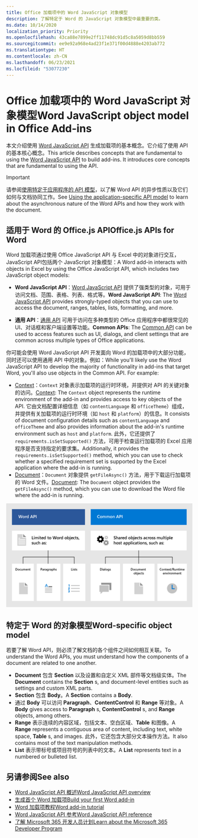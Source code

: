 ```yaml
---
title: Office 加载项中的 Word JavaScript 对象模型
description: 了解特定于 Word 的 JavaScript 对象模型中最重要的类。
ms.date: 10/14/2020
localization_priority: Priority
ms.openlocfilehash: 43ca88e7899e2ff11748dc91d5c8a5059d8bb559
ms.sourcegitcommit: ee9e92a968e4ad23f1e371f00d4888e4203ab772
ms.translationtype: HT
ms.contentlocale: zh-CN
ms.lasthandoff: 06/23/2021
ms.locfileid: "53077230"
---
```

# <a name="word-javascript-object-model-in-office-add-ins"></a><span data-ttu-id="cd5e8-103">Office 加载项中的 Word JavaScript 对象模型</span><span class="sxs-lookup"><span data-stu-id="cd5e8-103">Word JavaScript object model in Office Add-ins</span></span>

<span data-ttu-id="cd5e8-104">本文介绍使用 [Word JavaScript API](../reference/overview/word-add-ins-reference-overview.md) 生成加载项的基本概念。它介绍了使用 API 的基本核心概念。</span><span class="sxs-lookup"><span data-stu-id="cd5e8-104">This article describes concepts that are fundamental to using the [Word JavaScript API](../reference/overview/word-add-ins-reference-overview.md) to build add-ins. It introduces core concepts that are fundamental to using the API.</span></span>

> [!IMPORTANT]
> <span data-ttu-id="cd5e8-105">请参阅[使用特定于应用程序的 API 模型](../develop/application-specific-api-model.md)，以了解 Word API 的异步性质以及它们如何与文档协同工作。</span><span class="sxs-lookup"><span data-stu-id="cd5e8-105">See [Using the application-specific API model](../develop/application-specific-api-model.md) to learn about the asynchronous nature of the Word APIs and how they work with the document.</span></span>

## <a name="officejs-apis-for-word"></a><span data-ttu-id="cd5e8-106">适用于 Word 的 Office.js API</span><span class="sxs-lookup"><span data-stu-id="cd5e8-106">Office.js APIs for Word</span></span>

<span data-ttu-id="cd5e8-107">Word 加载项通过使用 Office JavaScript API 与 Excel 中的对象进行交互，JavaScript API包括两个 JavaScript 对象模型：</span><span class="sxs-lookup"><span data-stu-id="cd5e8-107">A Word add-in interacts with objects in Excel by using the Office JavaScript API, which includes two JavaScript object models:</span></span>

* <span data-ttu-id="cd5e8-108">**Word JavaScript API**：[Word JavaScript API](../reference/overview/word-add-ins-reference-overview.md) 提供了强类型的对象，可用于访问文档、范围、表格、列表、格式等。</span><span class="sxs-lookup"><span data-stu-id="cd5e8-108">**Word JavaScript API**: The [Word JavaScript API](../reference/overview/word-add-ins-reference-overview.md) provides strongly-typed objects that you can use to access the document, ranges, tables, lists, formatting, and more.</span></span>

* <span data-ttu-id="cd5e8-109">**通用 API**：[通用 API](/javascript/api/office) 可用于访问在多种类型的 Office 应用程序中都很常见的 UI、对话框和客户端设置等功能。</span><span class="sxs-lookup"><span data-stu-id="cd5e8-109">**Common APIs**: The [Common API](/javascript/api/office) can be used to access features such as UI, dialogs, and client settings that are common across multiple types of Office applications.</span></span>

<span data-ttu-id="cd5e8-p101">你可能会使用 Word JavaScript API 开发面向 Word 的加载项中的大部分功能，同时还可以使用通用 API 中的对象。例如：</span><span class="sxs-lookup"><span data-stu-id="cd5e8-p101">While you'll likely use the Word JavaScript API to develop the majority of functionality in add-ins that target Word, you'll also use objects in the Common API. For example:</span></span>

* <span data-ttu-id="cd5e8-112">[Context](/javascript/api/office/office.context)：`Context` 对象表示加载项的运行时环境，并提供对 API 的关键对象的访问。</span><span class="sxs-lookup"><span data-stu-id="cd5e8-112">[Context](/javascript/api/office/office.context): The `Context` object represents the runtime environment of the add-in and provides access to key objects of the API.</span></span> <span data-ttu-id="cd5e8-113">它由文档配置详细信息（如 `contentLanguage` 和 `officeTheme`）组成，并提供有关加载项的运行时环境（如 `host` 和 `platform`）的信息。</span><span class="sxs-lookup"><span data-stu-id="cd5e8-113">It consists of document configuration details such as `contentLanguage` and `officeTheme` and also provides information about the add-in's runtime environment such as `host` and `platform`.</span></span> <span data-ttu-id="cd5e8-114">此外，它还提供了 `requirements.isSetSupported()` 方法，可用于检查运行加载项的 Excel 应用程序是否支持指定的要求集。</span><span class="sxs-lookup"><span data-stu-id="cd5e8-114">Additionally, it provides the `requirements.isSetSupported()` method, which you can use to check whether a specified requirement set is supported by the Excel application where the add-in is running.</span></span>
* <span data-ttu-id="cd5e8-115">[Document](/javascript/api/office/office.document)：`Document` 对象提供 `getFileAsync()` 方法，用于下载运行加载项的 Word 文件。</span><span class="sxs-lookup"><span data-stu-id="cd5e8-115">[Document](/javascript/api/office/office.document): The `Document` object provides the `getFileAsync()` method, which you can use to download the Word file where the add-in is running.</span></span>

![Word JS API 和通用 API 之间的差异。](../images/word-js-api-common-api.png)

## <a name="word-specific-object-model"></a><span data-ttu-id="cd5e8-117">特定于 Word 的对象模型</span><span class="sxs-lookup"><span data-stu-id="cd5e8-117">Word-specific object model</span></span>

<span data-ttu-id="cd5e8-118">若要了解 Word API，则必须了解文档的各个组件之间如何相互关联。</span><span class="sxs-lookup"><span data-stu-id="cd5e8-118">To understand the Word APIs, you must understand how the components of a document are related to one another.</span></span>

* <span data-ttu-id="cd5e8-119">**Document** 包含 **Section** 以及设置和自定义 XML 部件等文档级实体。</span><span class="sxs-lookup"><span data-stu-id="cd5e8-119">The **Document** contains the **Section** s, and document-level entities such as settings and custom XML parts.</span></span>
* <span data-ttu-id="cd5e8-120">**Section** 包含 **Body**。</span><span class="sxs-lookup"><span data-stu-id="cd5e8-120">A **Section** contains a **Body**.</span></span>
* <span data-ttu-id="cd5e8-121">通过 **Body** 可以访问 **Paragraph**、**ContentControl** 和 **Range** 等对象。</span><span class="sxs-lookup"><span data-stu-id="cd5e8-121">A **Body** gives access to **Paragraph** s, **ContentControl** s, and **Range** objects, among others.</span></span>
* <span data-ttu-id="cd5e8-122">**Range** 表示连续的内容区域，包括文本、空白区域、**Table** 和图像。</span><span class="sxs-lookup"><span data-stu-id="cd5e8-122">A **Range** represents a contiguous area of content, including text, white space, **Table** s, and images.</span></span> <span data-ttu-id="cd5e8-123">此外，它还包含大部分文本操作方法。</span><span class="sxs-lookup"><span data-stu-id="cd5e8-123">It also contains most of the text manipulation methods.</span></span>
* <span data-ttu-id="cd5e8-124">**List** 表示带标号或项目符号的列表中的文本。</span><span class="sxs-lookup"><span data-stu-id="cd5e8-124">A **List** represents text in a numbered or bulleted list.</span></span>

## <a name="see-also"></a><span data-ttu-id="cd5e8-125">另请参阅</span><span class="sxs-lookup"><span data-stu-id="cd5e8-125">See also</span></span>

- [<span data-ttu-id="cd5e8-126">Word JavaScript API 概述</span><span class="sxs-lookup"><span data-stu-id="cd5e8-126">Word JavaScript API overview</span></span>](../reference/overview/word-add-ins-reference-overview.md)
- [<span data-ttu-id="cd5e8-127">生成首个 Word 加载项</span><span class="sxs-lookup"><span data-stu-id="cd5e8-127">Build your first Word add-in</span></span>](../quickstarts/word-quickstart.md)
- [<span data-ttu-id="cd5e8-128">Word 加载项教程</span><span class="sxs-lookup"><span data-stu-id="cd5e8-128">Word add-in tutorial</span></span>](../tutorials/word-tutorial.md)
- [<span data-ttu-id="cd5e8-129">Word JavaScript API 参考</span><span class="sxs-lookup"><span data-stu-id="cd5e8-129">Word JavaScript API reference</span></span>](/javascript/api/word)
- [<span data-ttu-id="cd5e8-130">了解 Microsoft 365 开发人员计划</span><span class="sxs-lookup"><span data-stu-id="cd5e8-130">Learn about the Microsoft 365 Developer Program</span></span>](https://developer.microsoft.com/microsoft-365/dev-program)
